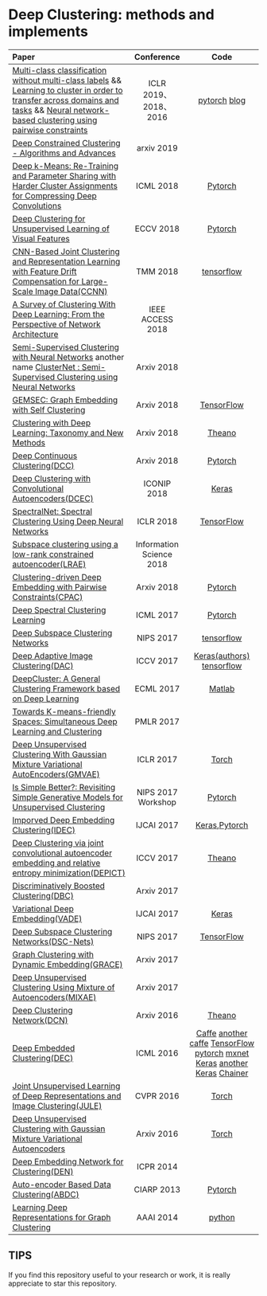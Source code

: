 # Deep Clustering: methods and implements

|    Paper    |  Conference  |  Code |
|  :---------  | :------:  | :------: |
| [Multi-class classification without multi-class labels](https://openreview.net/forum?id=SJzR2iRcK7)     &&      [Learning to cluster in order to transfer across domains and tasks](https://openreview.net/forum?id=ByRWCqvT-)    &&    [Neural network-based clustering using pairwise constraints](https://arxiv.org/abs/1511.06321) | ICLR 2019、2018、2016 | [pytorch](https://github.com/GT-RIPL/L2C)  [blog](https://mlatgt.blog/2018/04/29/learning-to-cluster/) |
| [Deep Constrained Clustering - Algorithms and Advances](https://arxiv.org/pdf/1901.10061.pdf) | arxiv 2019 |  |
| [Deep k-Means: Re-Training and Parameter Sharing with Harder Cluster Assignments for Compressing Deep Convolutions](https://arxiv.org/abs/1806.09228) | ICML 2018 | [Pytorch](https://github.com/Sandbox3aster/Deep-K-Means-pytorch) |
| [Deep Clustering for Unsupervised Learning of Visual Features](http://openaccess.thecvf.com/content_ECCV_2018/papers/Mathilde_Caron_Deep_Clustering_for_ECCV_2018_paper.pdf) | ECCV 2018 | [Pytorch](https://github.com/facebookresearch/deepcluster) |
| [CNN-Based Joint Clustering and Representation Learning with Feature Drift Compensation for Large-Scale Image Data(CCNN)](https://www.ee.nthu.edu.tw/cwlin/pub/tmm_clustering_2018.pdf) | TMM 2018 | [tensorflow](https://github.com/salehkhazaei/cnn-clustering) |
|  [A Survey of Clustering With Deep Learning: From the Perspective of Network Architecture](https://ieeexplore.ieee.org/stamp/stamp.jsp?arnumber=8412085)  |  IEEE ACCESS 2018  |  |
| [Semi-Supervised Clustering with Neural Networks](<https://arxiv.org/abs/1806.01547>)   another name [ClusterNet : Semi-Supervised Clustering using Neural Networks](https://www.groundai.com/project/clusternet-semi-supervised-clustering-using-neural-networks/) | Arxiv 2018 |  |
|  [GEMSEC: Graph Embedding with Self Clustering](https://arxiv.org/pdf/1802.03997.pdf)  |  Arxiv 2018  | [TensorFlow](https://github.com/benedekrozemberczki/GEMSEC) |
|  [Clustering with Deep Learning: Taxonomy and New Methods](https://arxiv.org/pdf/1801.07648.pdf)  |  Arxiv 2018 |  [Theano](https://github.com/elieJalbout/Clustering-with-Deep-learning)  |
| [Deep Continuous Clustering(DCC)](https://arxiv.org/pdf/1803.01449.pdf) | Arxiv 2018 | [Pytorch](https://github.com/shahsohil/DCC) |
| [Deep Clustering with Convolutional Autoencoders(DCEC)](https://xifengguo.github.io/papers/ICONIP17-DCEC.pdf) | ICONIP 2018 | [Keras](https://github.com/XifengGuo/DCEC) |
| [SpectralNet: Spectral Clustering Using Deep Neural Networks](https://openreview.net/pdf?id=HJ_aoCyRZ) | ICLR 2018 | [TensorFlow](https://github.com/KlugerLab/SpectralNet) |
| [Subspace clustering using a low-rank constrained autoencoder(LRAE)](https://www.sciencedirect.com/science/article/pii/S0020025517309659) | Information Science 2018 | |
| [Clustering-driven Deep Embedding with Pairwise Constraints(CPAC)](https://arxiv.org/pdf/1803.08457.pdf) | Arxiv 2018 |  [Pytorch](https://github.com/sharonFogel/CPAC) |
| [Deep Spectral Clustering Learning](http://www.cs.toronto.edu/~law/publications/ICML/2017/final_version.pdf) | ICML 2017 | [Pytorch](https://github.com/wlwkgus/DeepSpectralClustering) |
| [Deep Subspace Clustering Networks](http://papers.nips.cc/paper/6608-deep-subspace-clustering-networks.pdf) | NIPS 2017 | [tensorflow](https://github.com/panji1990/Deep-subspace-clustering-networks) |
| [Deep Adaptive Image Clustering(DAC)](http://openaccess.thecvf.com/content_ICCV_2017/papers/Chang_Deep_Adaptive_Image_ICCV_2017_paper.pdf) | ICCV 2017 | [Keras(authors)](https://github.com/vector-1127/DAC) [tensorflow](https://github.com/graykode/DAC) |
| [DeepCluster: A General Clustering Framework based on Deep Learning](<http://ecmlpkdd2017.ijs.si/papers/paperID345.pdf>) | ECML 2017 | [Matlab](<https://github.com/JennyQQL/DeepClusterADMM-Release>) |
|  [Towards K-means-friendly Spaces: Simultaneous Deep Learning and Clustering](https://arxiv.org/pdf/1610.04794.pdf)  |  PMLR 2017  |    |
| [Deep Unsupervised Clustering With Gaussian Mixture Variational AutoEncoders(GMVAE)](https://arxiv.org/pdf/1611.02648.pdf)| ICLR 2017 | [Torch](https://github.com/Nat-D/GMVAE) |
|  [Is Simple Better?: Revisiting Simple Generative Models for Unsupervised Clustering](https://ic.unicamp.br/~adin/downloads/pubs/AriasFigueroa2017a.pdf)  |  NIPS 2017 Workshop  |  [Pytorch](https://github.com/jariasf/clustering-nips-2017)  |
|      [Imporved Deep Embedding Clustering(IDEC)](https://www.ijcai.org/proceedings/2017/0243.pdf)   |   IJCAI 2017  |  [Keras](https://github.com/XifengGuo/IDEC),[Pytorch](https://github.com/dawnranger/IDEC-pytorch) |
| [Deep Clustering via joint convolutional autoencoder embedding and relative entropy minimization(DEPICT)](https://arxiv.org/pdf/1704.06327.pdf) | ICCV 2017 |  [Theano](https://github.com/herandy/DEPICT) |
| [Discriminatively Boosted Clustering(DBC)](https://arxiv.org/pdf/1703.07980.pdf) | Arxiv 2017 | |
| [Variational Deep Embedding(VADE)](https://arxiv.org/pdf/1611.05148.pdf) | IJCAI 2017 |  [Keras](https://github.com/slim1017/VaDE) |
| [Deep Subspace Clustering Networks(DSC-Nets)](http://papers.nips.cc/paper/6608-deep-subspace-clustering-networks.pdf) | NIPS 2017 |[TensorFlow](https://github.com/panji1990/Deep-subspace-clustering-networks) |
| [Graph Clustering with Dynamic Embedding(GRACE)](https://arxiv.org/pdf/1712.08249.pdf) | Arxiv 2017 | |
| [Deep Unsupervised Clustering Using Mixture of Autoencoders(MIXAE)](https://arxiv.org/pdf/1712.07788.pdf) | Arxiv 2017 | |
| [Deep Clustering Network(DCN)](https://arxiv.org/pdf/1610.04794v1.pdf) | Arxiv 2016 | [Theano](https://github.com/boyangumn/DCN-New) |
|  [Deep Embedded Clustering(DEC)](http://proceedings.mlr.press/v48/xieb16.pdf) |   ICML 2016  | [Caffe](https://github.com/piiswrong/dec)  [another caffe](<https://github.com/piiswrong/dec>) [TensorFlow](https://github.com/danathughes/DeepEmbeddedClustering) [pytorch](https://github.com/vlukiyanov/pt-dec) [mxnet](https://github.com/apache/incubator-mxnet/blob/master/example/deep-embedded-clustering/dec.py)  [Keras](https://github.com/XifengGuo/DEC-keras) [another Keras](https://github.com/fferroni/DEC-Keras) [Chainer](https://github.com/ymym3412/DeepEmbeddedClustering) |
| [Joint Unsupervised Learning of Deep Representations and Image Clustering(JULE)](https://arxiv.org/pdf/1604.03628.pdf) | CVPR 2016 |   [Torch](https://github.com/jwyang/JULE.torch) |
| [Deep Unsupervised Clustering with Gaussian Mixture Variational Autoencoders](https://arxiv.org/abs/1611.02648) | Arxiv 2016 | [Torch](https://github.com/Nat-D/GMVAE) |
| [Deep Embedding Network for Clustering(DEN)](https://ieeexplore.ieee.org/document/6976982/) | ICPR 2014 | |
| [Auto-encoder Based Data Clustering(ABDC)](http://nlpr-web.ia.ac.cn/english/irds/People/lwang/M-MCG_EN/Publications/2013/CFS2013CIARP.pdf) | CIARP 2013 |  [Pytorch](https://github.com/KellerJordan/Autoencoder-Clustering) |
| [Learning Deep Representations for Graph Clustering](https://www.aaai.org/ocs/index.php/AAAI/AAAI14/paper/viewFile/8527/8571) |  AAAI 2014 | [python](https://github.com/quinngroup/deep-representations-clustering) |

## TIPS
If you find this repository useful to your research or work, it is really appreciate to star this repository.
